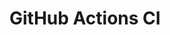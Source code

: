 # GitHub Actions CI












































































































































































































































































































































































































































































